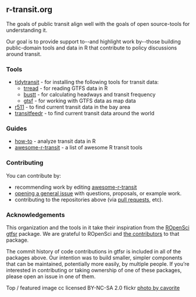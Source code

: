 ## r-transit.org

The goals of public transit align well with the goals of open source-tools for understanding it. 

Our goal is to provide support to--and highlight work by--those building public-domain tools and data in R that contribute to policy discussions around transit.  

### Tools
- [tidytransit](https://github.com/r-transit/tidytransit) - for installing the following tools for transit data:
  * [trread](https://github.com/r-transit/trread) - for reading GTFS data in R
  * [bustt](https://github.com/r-transit/bustt) - for calculating headways and transit frequency
  * [gtsf](https://github.com/r-transit/gtsf) - for working with GTFS data as map data
- [r511](https://github.com/r-transit/r511) - to find current transit data in the bay area
- [transitfeedr](https://github.com/r-transit/transitfeedr) - to find current transit data around the world

### Guides
- [how-to](http://howto.r-transit.org) - analyze transit data in R
- [awesome-r-transit](https://github.com/r-transit/awesome-r-transit) - a list of awesome R transit tools

### Contributing
You can contribute by: 

- recommending work by editing [awesome-r-transit](https://github.com/r-transit/awesome-r-transit/edit/master/README.md)
- [opening a general issue](https://github.com/r-transit/r-transit.org/issues) with questions, proposals, or example work.  
- contributing to the repositories above (via [pull requests](http://oss-watch.ac.uk/resources/pullrequest), etc). 

### Acknowledgements

This organization and the tools in it take their inspiration from the [ROpenSci gtfsr](https://github.com/ropensci/gtfsr) package. We are grateful to ROpenSci and [the contributors](https://github.com/ropensci/gtfsr/graphs/contributors) to that package. 

The commit history of code contributions in gtfsr is included in all of the packages above. Our intention was to build smaller, simpler components that can be maintained, potentially more easily, by multiple people. If you’re interested in contributing or taking ownership of one of these packages, please open an issue in one of them. 

Top / featured image cc licensed BY-NC-SA 2.0 flickr [photo by cavorite](https://flic.kr/p/8HGmJr)
